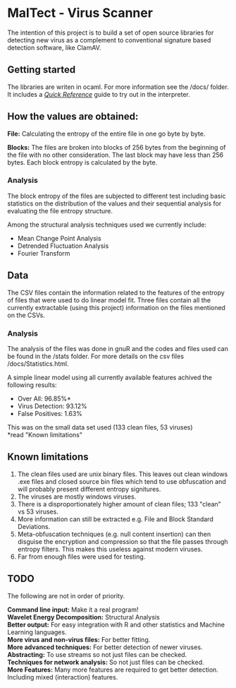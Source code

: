 # MalTect - Virus Scanner

The intention of this project is to build a set of open source libraries for detecting new virus as a complement to conventional signature based detection software, like ClamAV.

## Getting started
The libraries are writen in ocaml.
For more information see the /docs/ folder. It includes a [*Quick Reference*](https://github.com/ocaml-n00b/Maltect/blob/master/docs/Quick%20Reference.md) guide to try out in the interpreter.


## How the values are obtained:

**File:** Calculating the entropy of the entire file in one go byte by byte.

**Blocks:** The files are broken into blocks of 256 bytes from the beginning of the file with no other consideration. The last block may have less than 256 bytes. Each block entropy is calculated by the byte.


### Analysis
The block entropy of the files are subjected to different test including basic statistics on the distribution of the values and their sequential analysis for evaluating the file entropy structure.

Among the structural analysis techniques used we currently include:

* Mean Change Point Analysis
* Detrended Fluctuation Analysis
* Fourier Transform


## Data
The CSV files contain the information related to the features of the entropy of files that were used to do linear model fit.
Three files contain all the currently extractable (using this project) information on the files mentioned on the CSVs.
### Analysis
The analysis of the files was done in gnuR and the codes and files used can be found in the /stats folder.
For more details on the csv files /docs/Statistics.html.

A simple linear model using all currently available features achived the following results:

- Over All: 96.85%* 
- Virus Detection: 93.12% 
- False Positives: 1.63%

This was on the small data set used (133 clean files, 53 viruses)<br>
*read "Known limitations"

## Known limitations

1. The clean files used are unix binary files. This leaves out clean windows .exe files and closed source bin files which tend to use obfuscation and will probably present different entropy signitures.
2. The viruses are mostly windows viruses.
3. There is a disproportionately higher amount of clean files; 133 "clean" vs 53 viruses.
4. More information can still be extracted e.g. File and Block Standard Deviations.
5. Meta-obfuscation techniques (e.g. null content insertion) can then disguise the encryption and compression so that the file passes through entropy filters. This makes this useless against modern viruses.
6. Far from enough files were used for testing.

## TODO
The following are not in order of priority.

**Command line input:** Make it a real program!<br>
**Wavelet Energy Decomposition:** Structural Analysis<br>
**Better output:** For easy integration with R and other statistics and Machine Learning languages.<br>
**More virus and non-virus files:** For better fitting.<br>
**More advanced techniques:** For better detection of newer viruses.<br>
**Abstracting:** To use streams so not just files can be checked. <br>
**Techniques for network analysis:** So not just files can be checked.<br>
**More Features:** Many more features are required to get better detection. Including mixed (interaction) features.<br>


